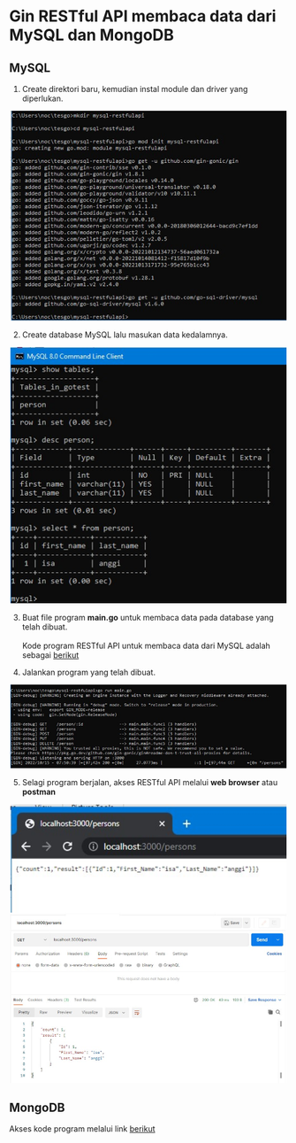 # Gin RESTful API membaca data dari MySQL dan MongoDB

## MySQL
1. Create direktori baru, kemudian instal module dan driver yang diperlukan.

<div align="center"><img src="gambar/latihan/restful-api-mysql/screenshot1-instal-gin.jpg" width="500px"></div>

2. Create database MySQL lalu masukan data kedalamnya.

<div align="center"><img src="gambar/latihan/restful-api-mysql/screenshot2-prepare-database.jpg" width="500px"></div>

3. Buat file program **main.go** untuk membaca data pada database yang telah dibuat. <br><br>
Kode program RESTful API untuk membaca data dari MySQL adalah sebagai [berikut](kode/latihan/restful-api-mysql/main.go)<br>

4. Jalankan program yang telah dibuat.

<div align="center"><img src="gambar/latihan/restful-api-mysql/screenshot3-run-main.jpg" width="500px"></div>

5. Selagi program berjalan, akses RESTful API melalui **web browser** atau **postman**

<div align="center"><img src="gambar/latihan/restful-api-mysql/screenshot4-akses-api-web.jpg" width="500px"></div>
<div align="center"><img src="gambar/latihan/restful-api-mysql/screenshot5-akses-api-postman.jpg" width="500px"></div>

## MongoDB
Akses kode program melalui link [berikut](kode/latihan/restful-api-mongodb)<br>
